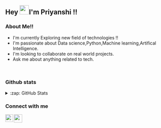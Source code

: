 ## Hey <img src="https://github.com/TheDudeThatCode/TheDudeThatCode/blob/master/Assets/Hi.gif" width="29px">I'm Priyanshi !!

### About Me!!

- I'm currently Exploring new field of technologies !!
- I'm passionate about Data science,Python,Machine learning,Artifical Intelligence.
- I'm looking to collaborate on real world projects.
- Ask me about anything related to tech.

<br/>

### Github stats 
<details>

 <summary>:zap: GitHub Stats</summary>

<img align="left" alt="priyanshi's GitHub Stats" src="https://github-readme-stats.codestackr.vercel.app/api?username=priyanshipatel248&show_icons=true&hide_border=true" />

</details>

### Connect with me
<a href="https://www.linkedin.com/in/priyanshipatel248/">
  <img align="left" width="24px" src="https://cdn.jsdelivr.net/npm/simple-icons@v3/icons/linkedin.svg"  />
</a>
<a href="https://www.linkedin.com/in/priyanshipatel248/">
  <img align="left" width="26px" src="https://cdn.jsdelivr.net/npm/simple-icons@v3/icons/medium.svg" />
</a>
